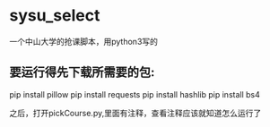 # sysu_select
一个中山大学的抢课脚本，用python3写的

## 要运行得先下载所需要的包:
  pip install pillow
  pip install requests
  pip install hashlib
  pip install bs4
  
  之后，打开pickCourse.py,里面有注释，查看注释应该就知道怎么运行了
  
  
